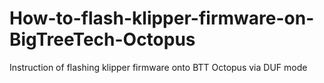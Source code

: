 # How-to-flash-klipper-firmware-on-BigTreeTech-Octopus
Instruction of flashing klipper firmware onto BTT Octopus via DUF mode
